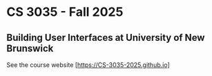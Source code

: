 # CS 3035 - Fall 2025

## Building User Interfaces at University of New Brunswick

See the course website [https://CS-3035-2025.github.io]
